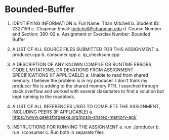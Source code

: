 # Bounded-Buffer

1. IDENTIFYING INFORMATION
a. Full Name: Titan Mitchell
b. Student ID: 2327159
c. Chapman Email: tmitchell@chapman.edu
d. Course Number and Section: 380-02
e. Assignment or Exercise Number: Bounded Buffer

2. A LIST OF ALL SOURCE FILES SUBMITTED FOR THIS ASSIGNMENT
a. producer.cpp
b. consumer.cpp
c. ip_checksum.cpp

3. A DESCRIPTION OF ANY KNOWN COMPILE OR RUNTIME ERRORS, CODE LIMITATIONS, OR DEVATIONS FROM ASSIGNMENT SPECIFICATIONS (IF APPLICABLE)
a. Unable to read from shared memory. I believe the problem is in my producer.
I don't think my producer file is adding to the shared memory PTR. I searched through
stack overflow and worked with several classmates to find a solution but kept
running to the roadblock.

4. A LIST OF ALL REFERENCES USED TO COMPLETE THE ASSIGNMENT, INCLUDING PEERS (IF APPLICABLE)
a. https://www.geeksforgeeks.org/posix-shared-memory-api/

5. INSTRUCTIONS FOR RUNNING THE ASSIGNMENT
a. run ./producer <Name>
b. run ./consumer <Name>
c. Run both in separate files
